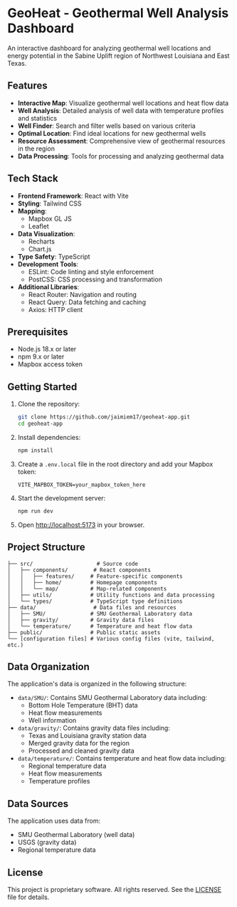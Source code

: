 # GeoHeat - Geothermal Well Analysis Dashboard

An interactive dashboard for analyzing geothermal well locations and energy potential in the Sabine Uplift region of Northwest Louisiana and East Texas.

## Features

- **Interactive Map**: Visualize geothermal well locations and heat flow data
- **Well Analysis**: Detailed analysis of well data with temperature profiles and statistics
- **Well Finder**: Search and filter wells based on various criteria
- **Optimal Location**: Find ideal locations for new geothermal wells
- **Resource Assessment**: Comprehensive view of geothermal resources in the region
- **Data Processing**: Tools for processing and analyzing geothermal data

## Tech Stack

- **Frontend Framework**: React with Vite
- **Styling**: Tailwind CSS
- **Mapping**:
  - Mapbox GL JS
  - Leaflet
- **Data Visualization**:
  - Recharts
  - Chart.js
- **Type Safety**: TypeScript
- **Development Tools**:
  - ESLint: Code linting and style enforcement
  - PostCSS: CSS processing and transformation
- **Additional Libraries**:
  - React Router: Navigation and routing
  - React Query: Data fetching and caching
  - Axios: HTTP client

## Prerequisites

- Node.js 18.x or later
- npm 9.x or later
- Mapbox access token

## Getting Started

1. Clone the repository:

   ```bash
   git clone https://github.com/jaimiem17/geoheat-app.git
   cd geoheat-app
   ```

2. Install dependencies:

   ```bash
   npm install
   ```

3. Create a `.env.local` file in the root directory and add your Mapbox token:

   ```
   VITE_MAPBOX_TOKEN=your_mapbox_token_here
   ```

4. Start the development server:

   ```bash
   npm run dev
   ```

5. Open [http://localhost:5173](http://localhost:5173) in your browser.

## Project Structure

```
├── src/                    # Source code
│   ├── components/        # React components
│   │   ├── features/     # Feature-specific components
│   │   ├── home/         # Homepage components
│   │   └── map/          # Map-related components
│   ├── utils/            # Utility functions and data processing
│   └── types/            # TypeScript type definitions
├── data/                  # Data files and resources
│   ├── SMU/              # SMU Geothermal Laboratory data
│   ├── gravity/          # Gravity data files
│   └── temperature/      # Temperature and heat flow data
├── public/               # Public static assets
└── [configuration files] # Various config files (vite, tailwind, etc.)
```

## Data Organization

The application's data is organized in the following structure:

- `data/SMU/`: Contains SMU Geothermal Laboratory data including:
  - Bottom Hole Temperature (BHT) data
  - Heat flow measurements
  - Well information
- `data/gravity/`: Contains gravity data files including:
  - Texas and Louisiana gravity station data
  - Merged gravity data for the region
  - Processed and cleaned gravity data
- `data/temperature/`: Contains temperature and heat flow data including:
  - Regional temperature data
  - Heat flow measurements
  - Temperature profiles

## Data Sources

The application uses data from:

- SMU Geothermal Laboratory (well data)
- USGS (gravity data)
- Regional temperature data

## License

This project is proprietary software. All rights reserved. See the [LICENSE](LICENSE) file for details.
